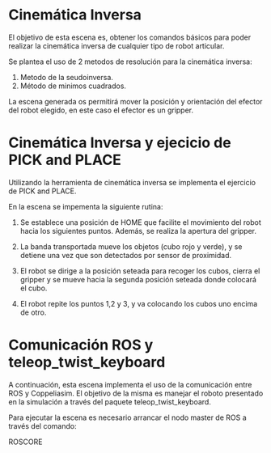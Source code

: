 # Cinemática Inversa

El objetivo de esta escena es, obtener los comandos básicos para poder realizar la cinemática inversa de cualquier tipo de robot articular.

Se plantea el uso de 2 metodos de resolución para la cinemática inversa:
1. Metodo de la seudoinversa.
2. Método de minimos cuadrados.

La escena generada os permitirá mover la posición y orientación del efector del robot elegido, en este caso el efector es un gripper.

# Cinemática Inversa y ejecicio de PICK and PLACE 

Utilizando la herramienta de cinemática inversa se implementa el ejercicio de PICK and PLACE.

En la escena se impementa la siguiente rutina:

1. Se establece una posición de HOME que facilite el movimiento del robot hacia los siguientes puntos. Además, se realiza la apertura del gripper.

2. La banda transportada mueve los objetos (cubo rojo y verde), y se detiene una vez que son detectados por sensor de proximidad.

3. El robot se dirige a la posición seteada para recoger los cubos, cierra el gripper y se mueve hacia la segunda posición seteada donde colocará el cubo.

4. El robot repite los puntos 1,2 y 3, y va colocando los cubos uno encima de otro.


# Comunicación ROS y teleop_twist_keyboard

A continuación, esta escena implementa el uso de la comunicación entre ROS y Coppeliasim. El objetivo de la misma es manejar el roboto presentado en la simulación a través del paquete teleop_twist_keyboard.

Para ejecutar la escena es necesario arrancar el nodo master de ROS a través del comando:

ROSCORE
